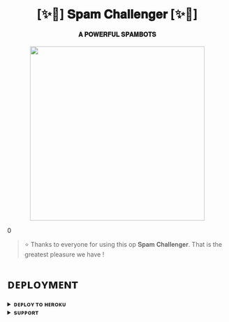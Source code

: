 <h1 align="center"><b>[✨🥀] 𝐒𝐩𝐚𝐦 𝐂𝐡𝐚𝐥𝐥𝐞𝐧𝐠𝐞𝐫 [✨🥀]</b></h1>

<h4 align="center"> 𝐀 𝐏𝐎𝐖𝐄𝐑𝐅𝐔𝐋 𝐒𝐏𝐀𝐌𝐁𝐎𝐓𝐒</h4>

<p align="center"><a href="https://t.me/FRIENDSGROUPALLINDIA"><img src="https://graph.org/file/b0825ba6490d2aa6a6afd.jpg" width="400"></a></p>0


> ⭐️ Thanks to everyone for using this op 𝐒𝐩𝐚𝐦 𝐂𝐡𝐚𝐥𝐥𝐞𝐧𝐠𝐞𝐫. That is the greatest pleasure we have !


# ᴅᴇᴘʟᴏʏᴍᴇɴᴛ


<details>
<summary><b>ᴅᴇᴘʟᴏʏ ᴛᴏ ʜᴇʀᴏᴋᴜ</b></summary>
<br>

[![Deploy](https://www.herokucdn.com/deploy/button.svg)](https://dashboard.heroku.com/new?template=https://github.com/asdzxc12n/SpamChallenger)

</details>


<details>
<summary><b>sᴜᴘᴘᴏʀᴛ</b></summary>
<br>

<a href="https://t.me/friendsquizess"><img src="https://img.shields.io/badge/Join-Telegram%20Channel-red.svg?logo=Telegram"></a>

</details>
